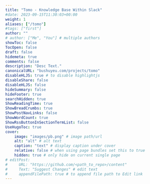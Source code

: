 ```yaml
---
title: "Tomo - Knowledge Base Within Slack"
#date: 2023-09-15T11:30:03+00:00
weight: 1
aliases: ["/tomo"]
#tags: ["first"]
author: ""
# author: ["Me", "You"] # multiple authors
showToc: false
TocOpen: false
draft: false
hidemeta: true
comments: false
description: "Desc Text."
canonicalURL: "bushuyeu.com/projects/tomo"
disableHLJS: true # to disable highlightjs
disableShare: false
disableHLJS: false
hideSummary: false
hideFooter: true
searchHidden: true
ShowReadingTime: true
ShowBreadCrumbs: true
ShowPostNavLinks: false
ShowWordCount: true
ShowRssButtonInSectionTermList: false
UseHugoToc: true
cover:
    image: "images/pb.png" # image path/url
    alt: "alt" # alt text
    caption: "text" # display caption under cover
    relative: false # when using page bundles set this to true
    hidden: true # only hide on current single page
# editPost:
#     URL: "https://github.com/<path_to_repo>/content"
#     Text: "Suggest Changes" # edit text
#     appendFilePath: true # to append file path to Edit link
---
```

